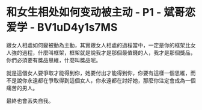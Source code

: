 # 和女生相处如何变动被主动 - P1 - 斌哥恋爱学 - BV1uD4y1s7MS

跟女人相處如何變被動為主動，其實跟女人相處的過程當中，一定是你的框架比女人強的過程，什麼叫框架，框架就是說我才是那個最值錢的人，我才是那個獎品，你們必須要有獎品思維，什麼叫獎品呢。

就是這個女人要爭取才能得到你，她要付出才能得到你，你要有這樣一個思維，而不是說你永遠都在爭取得到這個女人，你永遠都在討好她，那麼你注定會成為一個痛苦的男人。

最終也會丟失自我。